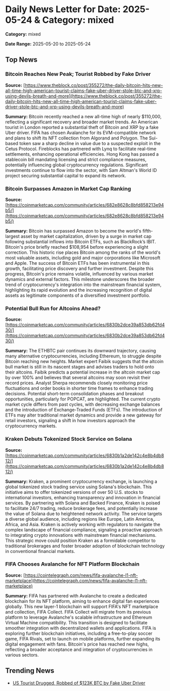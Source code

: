 
# Daily News Letter for Date: 2025-05-24 & Category: mixed

**Category:** mixed

**Date Range:** 2025-05-20 to 2025-05-24

## Top News
    
### Bitcoin Reaches New Peak; Tourist Robbed by Fake Driver
**Source:** [https://www.theblock.co/post/355272/the-daily-bitcoin-hits-new-all-time-high-american-tourist-claims-fake-uber-driver-stole-btc-and-xrp-using-devils-breath-and-more](https://www.theblock.co/post/355272/the-daily-bitcoin-hits-new-all-time-high-american-tourist-claims-fake-uber-driver-stole-btc-and-xrp-using-devils-breath-and-more)

**Summary:** 
Bitcoin recently reached a new all-time high of nearly $110,000, reflecting a significant recovery and broader market trends. An American tourist in London reported a substantial theft of Bitcoin and XRP by a fake Uber driver. FIFA has chosen Avalanche for its EVM-compatible network and plans to shift its NFT collection from Algorand and Polygon. The Sui-based token saw a sharp decline in value due to a suspected exploit in the Cetus Protocol. Fireblocks has partnered with Lynq to facilitate real-time settlements, enhancing operational efficiencies. Hong Kong has passed a stablecoin bill mandating licensing and strict compliance measures, potentially influencing global cryptocurrency regulations. Significant investments continue to flow into the sector, with Sam Altman's World ID project securing substantial capital to expand its network.
    
### Bitcoin Surpasses Amazon in Market Cap Ranking
**Source:** [https://coinmarketcap.com/community/articles/682e8628c8bfd858213e94b5/](https://coinmarketcap.com/community/articles/682e8628c8bfd858213e94b5/)

**Summary:** 
Bitcoin has surpassed Amazon to become the world's fifth-largest asset by market capitalization, driven by a surge in market cap following substantial inflows into Bitcoin ETFs, such as BlackRock’s IBIT. Bitcoin's price briefly reached $108,954 before experiencing a slight correction. This historic rise places Bitcoin among the ranks of the world's most valuable assets, including gold and major corporations like Microsoft and Apple. The success of Bitcoin ETFs has been instrumental in this growth, facilitating price discovery and further investment. Despite this progress, Bitcoin's price remains volatile, influenced by various market dynamics and external factors. This milestone underscores the broader trend of cryptocurrency's integration into the mainstream financial system, highlighting its rapid evolution and the increasing recognition of digital assets as legitimate components of a diversified investment portfolio.
    
### Potential Bull Run for Altcoins Ahead?
**Source:** [https://coinmarketcap.com/community/articles/6830b2dce39a853db62fd430/](https://coinmarketcap.com/community/articles/6830b2dce39a853db62fd430/)

**Summary:** 
The ETHBTC pair continues its downward trajectory, causing many alternative cryptocurrencies, including Ethereum, to struggle despite Bitcoin reaching new heights. Market expert Faibik suggests that the altcoin bull market is still in its nascent stages and advises traders to hold onto their altcoins. Faibik predicts a potential increase in the altcoin market cap by over 100% and believes that several altcoins may soon revisit their record prices. Analyst Sherpa recommends closely monitoring price fluctuations and order books in shorter time frames to enhance trading decisions. Potential short-term consolidation phases and breakout opportunities, particularly for POPCAT, are highlighted. The current crypto market cycle differs from past cycles, with decreasing exchange balances and the introduction of Exchange-Traded Funds (ETFs). The introduction of ETFs may alter traditional market dynamics and provide a new gateway for retail investors, signaling a shift in how investors approach the cryptocurrency markets.
    
### Kraken Debuts Tokenized Stock Service on Solana
**Source:** [https://coinmarketcap.com/community/articles/6830b1a2de142c4e8b4db812/](https://coinmarketcap.com/community/articles/6830b1a2de142c4e8b4db812/)

**Summary:** 
Kraken, a prominent cryptocurrency exchange, is launching a global tokenized stock trading service using Solana's blockchain. This initiative aims to offer tokenized versions of over 50 U.S. stocks to international investors, enhancing transparency and innovation in financial services. By partnering with Solana and Backed Finance, Kraken is poised to facilitate 24/7 trading, reduce brokerage fees, and potentially increase the value of Solana due to heightened network activity. The service targets a diverse global audience, including regions like Europe, Latin America, Africa, and Asia. Kraken is actively working with regulators to navigate the complex landscape of financial compliance, signaling a proactive approach to integrating crypto innovations with mainstream financial mechanisms. This strategic move could position Kraken as a formidable competitor to traditional brokerages and foster broader adoption of blockchain technology in conventional financial markets.
    
### FIFA Chooses Avalanche for NFT Platform Blockchain
**Source:** [https://cointelegraph.com/news/fifa-avalanche-l1-nft-marketplace](https://cointelegraph.com/news/fifa-avalanche-l1-nft-marketplace)

**Summary:** 
FIFA has partnered with Avalanche to create a dedicated blockchain for its NFT platform, aiming to enhance digital fan experiences globally. This new layer-1 blockchain will support FIFA's NFT marketplace and collection, FIFA Collect. FIFA Collect will migrate from its previous platform to leverage Avalanche's scalable infrastructure and Ethereum Virtual Machine compatibility. This transition is designed to facilitate smoother integration with decentralized wallets and applications. FIFA is exploring further blockchain initiatives, including a free-to-play soccer game, FIFA Rivals, set to launch on mobile platforms, further expanding its digital engagement with fans. Bitcoin's price has reached new highs, reflecting a broader acceptance and integration of cryptocurrencies in various sectors.
    
## Trending News
- [US Tourist Drugged, Robbed of $123K BTC by Fake Uber Driver](https://cointelegraph.com/news/american-tourist-drugged-fake-uber-driver-robbed-123k-btc)
